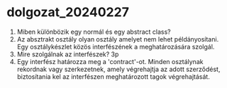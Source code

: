 # dolgozat_20240227
1.	Miben különbözik egy normál és egy abstract class?
2.	Az absztrakt osztály olyan osztály amelyet nem lehet példányosítani. Egy osztálykészlet közös interfészének a meghatározására szolgál.
3.	Mire szolgálnak az interfészek? 3p
4.	Egy interfész határozza meg a 'contract'-ot. Minden osztálynak rekordnak vagy szerkezetnek, amely végrehajtja az adott szerződést, biztosítania kel az interfészen meghatározott tagok végrehajtását.
